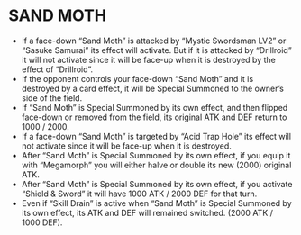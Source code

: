 # SAND MOTH

*   If a face-down “Sand Moth” is attacked by “Mystic Swordsman LV2” or “Sasuke Samurai” its effect will activate. But if it is attacked by “Drillroid” it will not activate since it will be face-up when it is destroyed by the effect of “Drillroid”.
*   If the opponent controls your face-down “Sand Moth” and it is destroyed by a card effect, it will be Special Summoned to the owner’s side of the field.
*   If “Sand Moth” is Special Summoned by its own effect, and then flipped face-down or removed from the field, its original ATK and DEF return to 1000 / 2000.
*   If a face-down “Sand Moth” is targeted by “Acid Trap Hole” its effect will not activate since it will be face-up when it is destroyed.
*   After “Sand Moth” is Special Summoned by its own effect, if you equip it with “Megamorph” you will either halve or double its new (2000) original ATK.
*   After “Sand Moth” is Special Summoned by its own effect, if you activate “Shield & Sword” it will have 1000 ATK / 2000 DEF for that turn.
*   Even if “Skill Drain” is active when “Sand Moth” is Special Summoned by its own effect, its ATK and DEF will remained switched. (2000 ATK / 1000 DEF).

